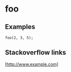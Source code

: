 ---
---

# foo

<div id='template'></div>
<script>
var url = window.location.pathname
var id = /\/([^\/]+)\.html$/.exec(url)[1];
document.title = id;

function reqListener () {
  var data = this.responseText;
  var json = JSON.parse(data);
  document.querySelector('#template').innerHTML =
    "template: " + json[id].template_EN + "</br>" +
    "type: " + json[id].type + "</br>" +
    "<iframe src='https://github.com/floitschG/md_js/wiki/" + id + "' >" +
    "your browser doesn't support iframes</iframe>";
}

var oReq = new XMLHttpRequest();
oReq.addEventListener("load", reqListener);
oReq.open("GET", "ids.json");
oReq.send();
</script>

## Examples

```
foo(2, 3, 5);
```

## Stackoverflow links
[http://www.example.com]
